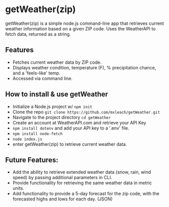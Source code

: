 # getWeather(zip)
getWeather(zip) is a simple node.js command-line app that retrieves current weather information based on a given ZIP code. Uses the WeatherAPI to fetch data, returned as a string. 

## Features
- Fetches current weather data by ZIP code.
- Displays weather condition, temperature (F), % precipitation chance, and a 'feels-like' temp.
- Accessed via command line.

## How to install & use getWeather
- Initialize a Node.js project w/ `npm init`
- Clone the repo  `git clone https://github.com/mxleach/getWeather.git`
- Navigate to the project directory `cd getWeather`
- Create an account at WeatherAPI.com and retrieve your API Key
- `npm install dotenv` and add your API key to a '.env' file. 
- `npm install node-fetch`
- `node index.js`
- enter getWeather(zip) to retrieve current weather data.

## Future Features:
- Add the ability to retrieve extended weather data (snow, rain, wind speed) by passing additional parameters in CLI.
- Provide functionality for retrieving the same weather data in metric units.
- Add functionality to provide a 5-day forecast for the zip code, with the forecasted highs and lows for each day. (JSON)
